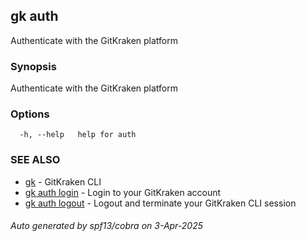 ## gk auth

Authenticate with the GitKraken platform

### Synopsis

Authenticate with the GitKraken platform

### Options

```
  -h, --help   help for auth
```

### SEE ALSO

* [gk](gk.md)	 - GitKraken CLI
* [gk auth login](gk_auth_login.md)	 - Login to your GitKraken account
* [gk auth logout](gk_auth_logout.md)	 - Logout and terminate your GitKraken CLI session

###### Auto generated by spf13/cobra on 3-Apr-2025
